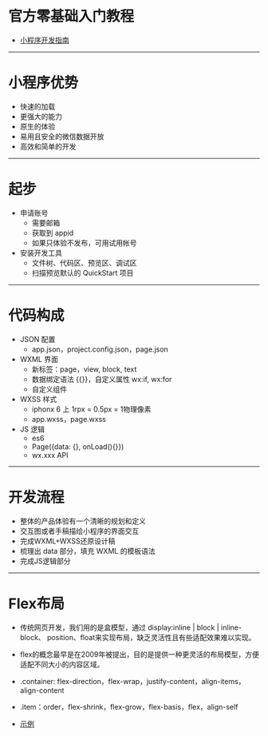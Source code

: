 # 官方零基础入门教程

- [小程序开发指南](https://developers.weixin.qq.com/ebook?action=get_post_info&docid=0008aeea9a8978ab0086a685851c0a)

---

# 小程序优势

- 快速的加载
- 更强大的能力
- 原生的体验
- 易用且安全的微信数据开放
- 高效和简单的开发

---

# 起步

- 申请账号
	- 需要邮箱
	- 获取到 appid
	- 如果只体验不发布，可用试用帐号
- 安装开发工具
	- 文件树、代码区、预览区、调试区
	- 扫描预览默认的 QuickStart 项目

---

# 代码构成

- JSON 配置
	- app.json，project.config.json，page.json
- WXML 界面
	- 新标签：page，view, block, text
	- 数据绑定语法 {{}}，自定义属性 wx:if, wx:for 
	- 自定义组件
- WXSS 样式
	- iphonx 6 上 1rpx = 0.5px = 1物理像素
	- app.wxss，page.wxss
- JS 逻辑	
	- es6
	- Page({data: {}, onLoad(){}})
	- wx.xxx API

---
# 开发流程

- 整体的产品体验有一个清晰的规划和定义
- 交互图或者手稿描绘小程序的界面交互
- 完成WXML+WXSS还原设计稿
- 梳理出 data 部分，填充 WXML 的模板语法
- 完成JS逻辑部分

---
# Flex布局

- 传统网页开发，我们用的是盒模型，通过 display:inline | block | inline-block、 position、float来实现布局，缺乏灵活性且有些适配效果难以实现。
- flex的概念最早是在2009年被提出，目的是提供一种更灵活的布局模型，方便适配不同大小的内容区域。

- .container: flex-direction，flex-wrap，justify-content，align-items，align-content 
- .item：order，flex-shrink，flex-grow，flex-basis，flex，align-self 
- [示例](https://developers.weixin.qq.com/ebook?action=get_post_info&docid=00080e799303986b0086e605f5680a)